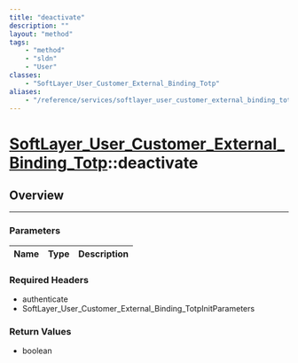 ```yaml
---
title: "deactivate"
description: ""
layout: "method"
tags:
    - "method"
    - "sldn"
    - "User"
classes:
    - "SoftLayer_User_Customer_External_Binding_Totp"
aliases:
    - "/reference/services/softlayer_user_customer_external_binding_totp/deactivate"
---
```

# [SoftLayer_User_Customer_External_Binding_Totp](/reference/services/SoftLayer_User_Customer_External_Binding_Totp)::deactivate




## Overview 


-----

### Parameters 
|Name | Type | Description |
| --- | --- | --- |


### Required Headers
* authenticate
* SoftLayer_User_Customer_External_Binding_TotpInitParameters


### Return Values
* boolean




